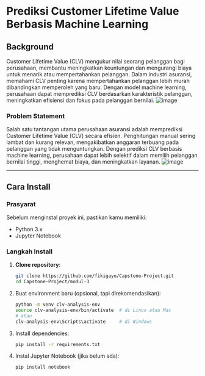 # Prediksi Customer Lifetime Value Berbasis Machine Learning

## Background

Customer Lifetime Value (CLV) mengukur nilai seorang pelanggan bagi perusahaan, membantu meningkatkan keuntungan dan mengurangi biaya untuk menarik atau mempertahankan pelanggan. Dalam industri asuransi, memahami CLV penting karena mempertahankan pelanggan lebih murah dibandingkan memperoleh yang baru. Dengan model machine learning, perusahaan dapat memprediksi CLV berdasarkan karakteristik pelanggan, meningkatkan efisiensi dan fokus pada pelanggan bernilai.
![image](https://github.com/user-attachments/assets/c07f2a28-1b66-4e55-9f94-4d030908e999)


### Problem Statement
Salah satu tantangan utama perusahaan asuransi adalah memprediksi Customer Lifetime Value (CLV) secara efisien. Penghitungan manual sering lambat dan kurang relevan, mengakibatkan anggaran terbuang pada pelanggan yang tidak menguntungkan. Dengan prediksi CLV berbasis machine learning, perusahaan dapat lebih selektif dalam memilih pelanggan bernilai tinggi, menghemat biaya, dan meningkatkan layanan.
![image](https://github.com/user-attachments/assets/275f1f17-31ce-4779-a0d3-7cdc16304ca4)


---

## Cara Install

### Prasyarat
Sebelum menginstal proyek ini, pastikan kamu memiliki:
- Python 3.x
- Jupyter Notebook

### Langkah Install

1. **Clone repository**:  
   ```bash
   git clone https://github.com/fikigayo/Capstone-Project.git
   cd Capstone-Project/modul-3

2. Buat environment baru (opsional, tapi direkomendasikan):
   ```bash
   python -m venv clv-analysis-env
   source clv-analysis-env/bin/activate  # di Linux atau Mac
   # atau
   clv-analysis-env\Scripts\activate     # di Windows

3. Install dependencies:
   ```bash
   pip install -r requirements.txt

4. Instal Jupyter Notebook (jika belum ada):
   ```bash
   pip install notebook


